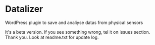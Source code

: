 # Datalizer
WordPress plugin to save and analiyse datas from physical sensors

It's a beta version. If you see something wrong, tel it on issues section. Thank you.
Look at readme.txt for update log.

